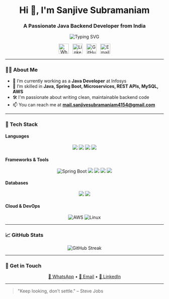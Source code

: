 <h1 align="center">Hi 👋, I'm Sanjive Subramaniam</h1>
<h3 align="center">A Passionate Java Backend Developer from India</h3>

<p align="center">
  <img src="https://readme-typing-svg.herokuapp.com?font=Fira+Code&size=22&pause=1000&center=true&vCenter=true&width=500&lines=Java+Backend+Developer;Spring+Boot+%7C+Microservices+%7C+REST+APIs;Keep+learning+and+never+settle" alt="Typing SVG" />
</p>

<p align="center">
  <a href="https://wa.me/+919344836317"><img width="32px" src="https://cdn-icons-png.flaticon.com/512/220/220236.png" alt="WhatsApp"/></a>
  &#8287;
  <a href="https://www.linkedin.com/in/sanjive-subramaniam/"><img width="32px" src="https://cdn-icons-png.flaticon.com/512/145/145807.png" alt="LinkedIn"/></a>
  &#8287;
  <a href="https://github.com/sanjive05/"><img width="32px" src="https://img.icons8.com/color/48/000000/github--v1.png" alt="GitHub"/></a>
  &#8287;
  <a href="mailto:mail.sanjivesubramaniam4154@gmail.com"><img width="32px" src="https://upload.wikimedia.org/wikipedia/commons/7/7e/Gmail_icon_%282020%29.svg" alt="Email"/></a>
</p>

---

### 👨‍💻 About Me
- 🔭 I’m currently working as a **Java Developer** at Infosys  
- 🌱 I’m skilled in **Java, Spring Boot, Microservices, REST APIs, MySQL, AWS**  
- 🛠️ I'm passionate about writing clean, maintainable backend code  
- 📫 You can reach me at **mail.sanjivesubramaniam4154@gmail.com**

---

### 🚀 Tech Stack

#### Languages
<p align="center">
  <img src="https://img.icons8.com/color/48/000000/java-coffee-cup-logo.png"/>
  <img src="https://img.icons8.com/color/48/000000/javascript.png"/>
  <img src="https://img.icons8.com/color/48/000000/html-5.png"/>
  <img src="https://img.icons8.com/color/48/000000/css3.png"/>
</p>

#### Frameworks & Tools
<p align="center">
  <img src="https://img.icons8.com/color/48/spring-logo.png" alt="Spring Boot"/>
  <img src="https://img.icons8.com/color/48/000000/git.png"/>
  <img src="https://img.icons8.com/color/48/000000/github--v1.png"/>
  <img src="https://img.icons8.com/color/48/000000/intellij-idea.png"/>
  <img src="https://img.icons8.com/fluency/48/000000/visual-studio-code-2019.png"/>
</p>

#### Databases
<p align="center">
  <img src="https://img.icons8.com/color/48/000000/mysql-logo.png"/>
  <img src="https://img.icons8.com/color/48/000000/mongodb.png"/>
</p>

#### Cloud & DevOps
<p align="center">
  <img src="https://img.icons8.com/color/48/000000/amazon-web-services.png" alt="AWS"/>
  <img src="https://img.icons8.com/color/48/000000/linux--v1.png" alt="Linux"/>
</p>

---

### 📈 GitHub Stats

<p align="center">
  <img src="https://github-readme-streak-stats.herokuapp.com?user=sanjive05&theme=radical&date_format=M%20j%5B%2C%20Y%5D&mode=weekly" alt="GitHub Streak"/>
</p>

<!-- Optional Language Stats -->
<!--
<p align="center">
  <img alt="Top Languages" src="https://github-readme-stats.vercel.app/api/top-langs/?username=sanjive05&layout=compact&theme=react"/>
</p>
-->

---

### 🎯 Get in Touch

<p align="center">
  <a href="https://wa.me/+919344836317" target="_blank">📱 WhatsApp</a> • 
  <a href="mailto:mail.sanjivesubramaniam4154@gmail.com" target="_blank">📧 Email</a> • 
  <a href="https://www.linkedin.com/in/sanjive-subramaniam/" target="_blank">🔗 LinkedIn</a>
</p>

---

> "Keep looking, don’t settle." – Steve Jobs


